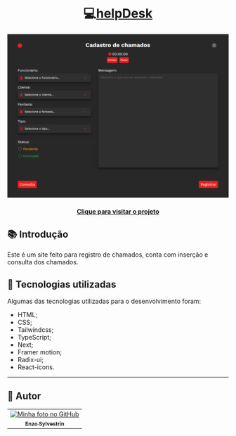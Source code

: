 <h1 align="center">
  💻<a href="https://help-desk-enzosylvestrin.vercel.app">helpDesk</a>
</h1>

![Resultado final do projeto](img-app.png)

<h4 align="center"><a href="https://help-desk-enzosylvestrin.vercel.app">Clique para visitar o projeto</a></h4>

## 📚 Introdução

Este é um site feito para registro de chamados, conta com inserção e consulta dos chamados.

## 💼 Tecnologias utilizadas

Algumas das tecnologias utilizadas para o desenvolvimento foram:

- HTML;
- CSS;
- Tailwindcss;
- TypeScript;
- Next;
- Framer motion;
- Radix-ui;
- React-icons.

---

<h2>👻 Autor</h2>

<table>
  <tr>
    <td align="center">
      <a href="https://github.com/EnzoSylvestrin">
        <img src="https://avatars.githubusercontent.com/u/88488844?v=4" width="100px;" alt="Minha foto no GitHub"/><br>
        <sub>
          <b>Enzo Sylvestrin</b>
        </sub>
      </a>
    </td>
  </tr>
</table>
